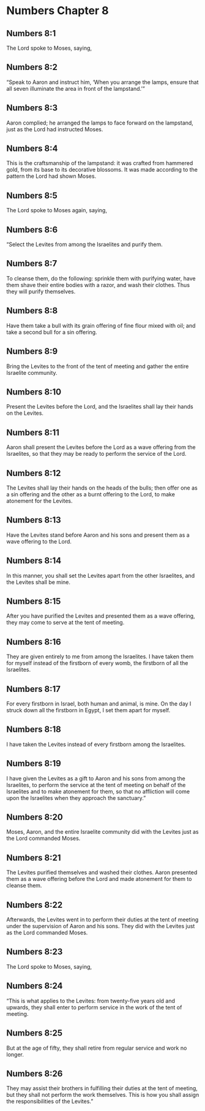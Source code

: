 # Numbers Chapter 8

## Numbers 8:1
The Lord spoke to Moses, saying,

## Numbers 8:2
“Speak to Aaron and instruct him, ‘When you arrange the lamps, ensure that all seven illuminate the area in front of the lampstand.’”

## Numbers 8:3
Aaron complied; he arranged the lamps to face forward on the lampstand, just as the Lord had instructed Moses.

## Numbers 8:4
This is the craftsmanship of the lampstand: it was crafted from hammered gold, from its base to its decorative blossoms. It was made according to the pattern the Lord had shown Moses.

## Numbers 8:5
The Lord spoke to Moses again, saying,

## Numbers 8:6
“Select the Levites from among the Israelites and purify them.

## Numbers 8:7
To cleanse them, do the following: sprinkle them with purifying water, have them shave their entire bodies with a razor, and wash their clothes. Thus they will purify themselves.

## Numbers 8:8
Have them take a bull with its grain offering of fine flour mixed with oil; and take a second bull for a sin offering.

## Numbers 8:9
Bring the Levites to the front of the tent of meeting and gather the entire Israelite community.

## Numbers 8:10
Present the Levites before the Lord, and the Israelites shall lay their hands on the Levites.

## Numbers 8:11
Aaron shall present the Levites before the Lord as a wave offering from the Israelites, so that they may be ready to perform the service of the Lord.

## Numbers 8:12
The Levites shall lay their hands on the heads of the bulls; then offer one as a sin offering and the other as a burnt offering to the Lord, to make atonement for the Levites.

## Numbers 8:13
Have the Levites stand before Aaron and his sons and present them as a wave offering to the Lord.

## Numbers 8:14
In this manner, you shall set the Levites apart from the other Israelites, and the Levites shall be mine.

## Numbers 8:15
After you have purified the Levites and presented them as a wave offering, they may come to serve at the tent of meeting.

## Numbers 8:16
They are given entirely to me from among the Israelites. I have taken them for myself instead of the firstborn of every womb, the firstborn of all the Israelites.

## Numbers 8:17
For every firstborn in Israel, both human and animal, is mine. On the day I struck down all the firstborn in Egypt, I set them apart for myself.

## Numbers 8:18
I have taken the Levites instead of every firstborn among the Israelites.

## Numbers 8:19
I have given the Levites as a gift to Aaron and his sons from among the Israelites, to perform the service at the tent of meeting on behalf of the Israelites and to make atonement for them, so that no affliction will come upon the Israelites when they approach the sanctuary.”

## Numbers 8:20
Moses, Aaron, and the entire Israelite community did with the Levites just as the Lord commanded Moses.

## Numbers 8:21
The Levites purified themselves and washed their clothes. Aaron presented them as a wave offering before the Lord and made atonement for them to cleanse them.

## Numbers 8:22
Afterwards, the Levites went in to perform their duties at the tent of meeting under the supervision of Aaron and his sons. They did with the Levites just as the Lord commanded Moses.

## Numbers 8:23
The Lord spoke to Moses, saying,

## Numbers 8:24
“This is what applies to the Levites: from twenty-five years old and upwards, they shall enter to perform service in the work of the tent of meeting.

## Numbers 8:25
But at the age of fifty, they shall retire from regular service and work no longer.

## Numbers 8:26
They may assist their brothers in fulfilling their duties at the tent of meeting, but they shall not perform the work themselves. This is how you shall assign the responsibilities of the Levites.”
